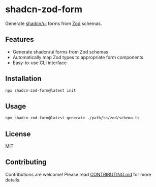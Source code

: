 # shadcn-zod-form

Generate [shadcn/ui](https://ui.shadcn.com/) forms from [Zod](https://github.com/colinhacks/zod) schemas.

## Features

- Generate shadcn/ui forms from Zod schemas
- Automatically map Zod types to appropriate form components
- Easy-to-use CLI interface

## Installation

```bash
npx shadcn-zod-form@latest init
```

## Usage

```bash
npx shadcn-zod-form@latest generate ./path/to/zod/schema.ts
```


## License

MIT

## Contributing

Contributions are welcome! Please read [CONTRIBUTING.md](./CONTRIBUTING.md) for more details.
